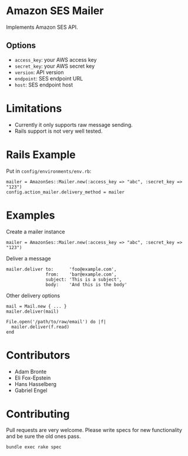# Amazon SES Mailer
Implements Amazon SES API.

## Options
- `access_key`: your AWS access key
- `secret_key`: your AWS secret key
- `version`: API version
- `endpoint`: SES endpoint URL
- `host`: SES endpoint host

# Limitations
- Currently it only supports raw message sending.
- Rails support is not very well tested.

# Rails Example

Put in `config/environments/env.rb`:

	mailer = AmazonSes::Mailer.new(:access_key => "abc", :secret_key => "123")
    config.action_mailer.delivery_method = mailer

# Examples

Create a mailer instance

	mailer = AmazonSes::Mailer.new(:access_key => "abc", :secret_key => "123")

Deliver a message

	mailer.deliver to:      'foo@example.com',
				   from:    'bar@example.com',
				   subject: 'This is a subject',
				   body:    'And this is the body'

Other delivery options
    
	mail = Mail.new { ... }
    mailer.deliver(mail)
    
	File.open('/path/to/raw/email') do |f|
      mailer.deliver(f.read)	
	end
	
# Contributors
- Adam Bronte
- Eli Fox-Epstein
- Hans Hasselberg
- Gabriel Engel

# Contributing
Pull requests are very welcome. Please write specs for new functionality and be sure the old ones pass.

    bundle exec rake spec

